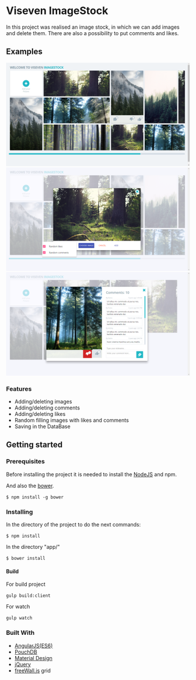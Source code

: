 # Viseven ImageStock

In this project was realised an image stock, in which we can add images and delete them. There are also a possibility to put comments and likes.

## Examples

![alt tag](screenshots/gallery.png "Description")
![alt tag](screenshots/add-image.png "Description")
![alt tag](screenshots/detail.png "Description")

### Features
* Adding/deleting images
* Adding/deleting comments
* Adding/deleting likes
* Random filling images with likes and comments
* Saving in the DataBase


## Getting started

### Prerequisites

Before installing the project it is needed to install the [NodeJS](https://nodejs.org/uk/) and npm.

And also the [bower](https://bower.io/).
```
$ npm install -g bower
```

### Installing

In the directory of the project to do the next commands:

```
$ npm install
```

In the directory "app/"

```
$ bower install
```

#### Build

For build project

```
gulp build:client
```

For watch

```
gulp watch
```

### Built With

 * [AngularJS(ES6)](https://angularjs.org/)
 * [PouchDB](https://pouchdb.com/)
 * [Material Design](https://material.angularjs.org/latest/)
 * [jQuery](https://jquery.com/)
 * [freeWall.js](https://github.com/kombai/freewall) grid
